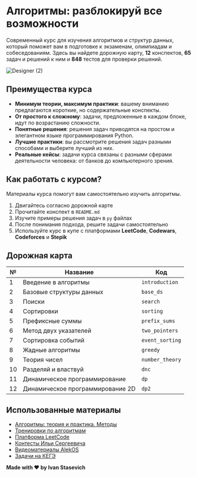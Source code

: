 # Алгоритмы: разблокируй все возможности

Современный курс для изучения алгоритмов и структур данных, который поможет вам в подготовке к
экзаменам, олимпиадам и собеседованиям. Здесь вы найдете дорожную карту, **12** конспектов, **65** задач и решений к ним и **848** тестов
для проверки решений.  

![Designer (2)](https://github.com/everysoftware/algorithms-course/assets/22497421/d21c86d5-bd80-48dc-92ef-236f8e20a042)


## Преимущества курса

- **Минимум теории, максимум практики**: вашему вниманию предлагаются короткие, но содержательные конспекты.
- **От простого к сложному**: задачи, предложенные в каждом блоке, идут по возрастанию сложности.
- **Понятные решения**: решения задач приводятся на простом и элегантном языке программирования Python.
- **Лучшие практики**: вы рассмотрите решения задач разными способами и выберите лучший из них.
- **Реальные кейсы**: задачи курса связаны с разными сферами деятельности человека: от банков до компьютерного зрения.

## Как работать с курсом?

Материалы курса помогут вам самостоятельно изучить алгоритмы.
1. Двигайтесь согласно дорожной карте
2. Прочитайте конспект в `README.md`
3. Изучите примеры решения задач в `py` файлах
4. После понимания подхода, решите задачи самостоятельно
5. Используйте курс в купе с платформами **LeetCode**, **Codewars**, **Codeforces** и **Stepik**

## Дорожная карта

| №  | Название                         | Код             |
|----|----------------------------------|-----------------|
| 1  | Введение в алгоритмы             | `introduction`  |
| 2  | Базовые структуры данных         | `base_ds`       |
| 3  | Поиски                           | `search`        |
| 4  | Сортировки                       | `sorting`       |
| 5  | Префиксные суммы                 | `prefix_sums`   |
| 6  | Метод двух указателей            | `two_pointers`  |
| 7  | Сортировка событий               | `event_sorting` |
| 8  | Жадные алгоритмы                 | `greedy`        |
| 9  | Теория чисел                     | `number_theory` |
| 10 | Разделяй и властвуй              | `dnc`           |
| 11 | Динамическое программирование    | `dp`            |
| 12 | Динамическое программирование 2D | `dp2`           |

## Использованные материалы

* [Алгоритмы: теория и практика. Методы](https://stepik.org/course/217)
* [Тренировки по алгоритмам](https://yandex.ru/yaintern/algorithm-training_2)
* [Платформа LeetCode](https://leetcode.com/)
* [Контесты Ильи Сергеевича](https://www.hse.ru/org/persons/43923872)
* [Видеоматериалы AlekOS](https://www.youtube.com/@AlekOS/videos)
* [Задачи на КЕГЭ](https://kompege.ru)

**Made with ❤️ by Ivan Stasevich**
